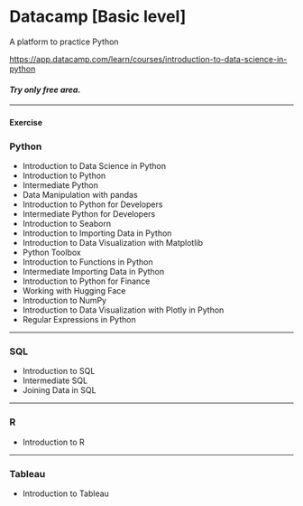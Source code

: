 # Datacamp [Basic level]
A platform to practice Python


https://app.datacamp.com/learn/courses/introduction-to-data-science-in-python


#### *Try only free area.*
---
#### Exercise　　　

### Python
 * Introduction to Data Science in Python
 * Introduction to Python
 * Intermediate Python
 * Data Manipulation with pandas
 * Introduction to Python for Developers
 * Intermediate Python for Developers
 * Introduction to Seaborn
 * Introduction to Importing Data in Python
 * Introduction to Data Visualization with Matplotlib
 * Python Toolbox
 * Introduction to Functions in Python
 * Intermediate Importing Data in Python
 * Introduction to Python for Finance
 * Working with Hugging Face
 * Introduction to NumPy
 * Introduction to Data Visualization with Plotly in Python
 * Regular Expressions in Python

---

### SQL
* Introduction to SQL
* Intermediate SQL
* Joining Data in SQL

---

### R
* Introduction to R

---

### Tableau
* Introduction to Tableau
